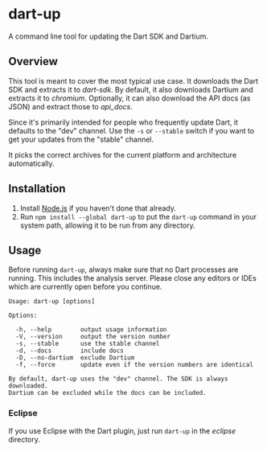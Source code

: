 # dart-up

A command line tool for updating the Dart SDK and Dartium.

## Overview

This tool is meant to cover the most typical use case. It downloads the Dart SDK and extracts it to *dart-sdk*. By default, it also downloads Dartium and extracts it to *chromium*. Optionally, it can also download the API docs (as JSON) and extract those to *api_docs*.

Since it's primarily intended for people who frequently update Dart, it defaults to the "dev" channel. Use the `-s` or `--stable` switch if you want to get your updates from the "stable" channel.

It picks the correct archives for the current platform and architecture automatically.

## Installation

1. Install [Node.js](http://nodejs.org/) if you haven't done that already.
2. Run `npm install --global dart-up` to put the `dart-up` command in your system path, allowing it to be run from any directory.

## Usage

Before running `dart-up`, always make sure that no Dart processes are running. This includes the analysis server. Please close any editors or IDEs which are currently open before you continue.

```
Usage: dart-up [options]

Options:

  -h, --help        output usage information
  -V, --version     output the version number
  -s, --stable      use the stable channel
  -d, --docs        include docs
  -D, --no-dartium  exclude Dartium
  -f, --force       update even if the version numbers are identical

By default, dart-up uses the "dev" channel. The SDK is always downloaded.
Dartium can be excluded while the docs can be included.
```

### Eclipse

If you use Eclipse with the Dart plugin, just run `dart-up` in the *eclipse* directory.
